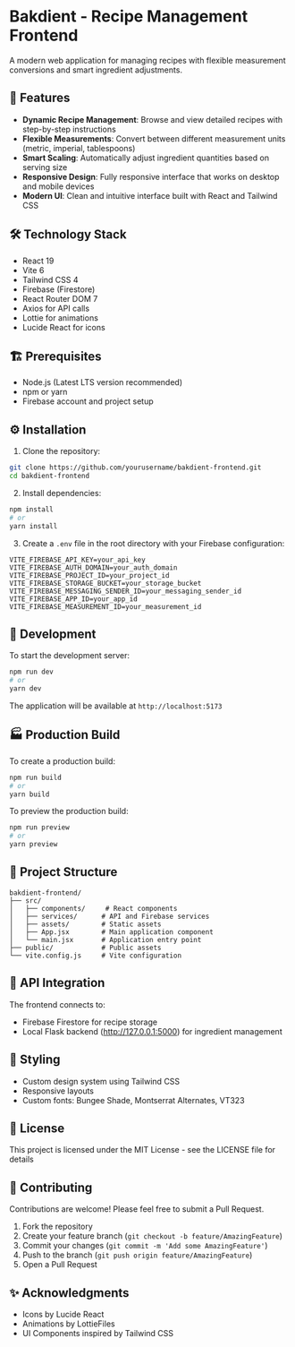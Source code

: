 # Bakdient - Recipe Management Frontend

A modern web application for managing recipes with flexible measurement conversions and smart ingredient adjustments.

## 🚀 Features

- **Dynamic Recipe Management**: Browse and view detailed recipes with step-by-step instructions
- **Flexible Measurements**: Convert between different measurement units (metric, imperial, tablespoons)
- **Smart Scaling**: Automatically adjust ingredient quantities based on serving size
- **Responsive Design**: Fully responsive interface that works on desktop and mobile devices
- **Modern UI**: Clean and intuitive interface built with React and Tailwind CSS

## 🛠️ Technology Stack

- React 19
- Vite 6
- Tailwind CSS 4
- Firebase (Firestore)
- React Router DOM 7
- Axios for API calls
- Lottie for animations
- Lucide React for icons

## 🏗️ Prerequisites

- Node.js (Latest LTS version recommended)
- npm or yarn
- Firebase account and project setup

## ⚙️ Installation

1. Clone the repository:

```bash
git clone https://github.com/yourusername/bakdient-frontend.git
cd bakdient-frontend
```

2. Install dependencies:

```bash
npm install
# or
yarn install
```

3. Create a `.env` file in the root directory with your Firebase configuration:

```env
VITE_FIREBASE_API_KEY=your_api_key
VITE_FIREBASE_AUTH_DOMAIN=your_auth_domain
VITE_FIREBASE_PROJECT_ID=your_project_id
VITE_FIREBASE_STORAGE_BUCKET=your_storage_bucket
VITE_FIREBASE_MESSAGING_SENDER_ID=your_messaging_sender_id
VITE_FIREBASE_APP_ID=your_app_id
VITE_FIREBASE_MEASUREMENT_ID=your_measurement_id
```

## 🚀 Development

To start the development server:

```bash
npm run dev
# or
yarn dev
```

The application will be available at `http://localhost:5173`

## 🏭 Production Build

To create a production build:

```bash
npm run build
# or
yarn build
```

To preview the production build:

```bash
npm run preview
# or
yarn preview
```

## 📁 Project Structure

```
bakdient-frontend/
├── src/
│   ├── components/     # React components
│   ├── services/      # API and Firebase services
│   ├── assets/        # Static assets
│   ├── App.jsx        # Main application component
│   └── main.jsx       # Application entry point
├── public/            # Public assets
└── vite.config.js     # Vite configuration
```

## 🔗 API Integration

The frontend connects to:

- Firebase Firestore for recipe storage
- Local Flask backend (http://127.0.0.1:5000) for ingredient management

## 🎨 Styling

- Custom design system using Tailwind CSS
- Responsive layouts
- Custom fonts: Bungee Shade, Montserrat Alternates, VT323

## 📄 License

This project is licensed under the MIT License - see the LICENSE file for details

## 🤝 Contributing

Contributions are welcome! Please feel free to submit a Pull Request.

1. Fork the repository
2. Create your feature branch (`git checkout -b feature/AmazingFeature`)
3. Commit your changes (`git commit -m 'Add some AmazingFeature'`)
4. Push to the branch (`git push origin feature/AmazingFeature`)
5. Open a Pull Request

## ✨ Acknowledgments

- Icons by Lucide React
- Animations by LottieFiles
- UI Components inspired by Tailwind CSS
